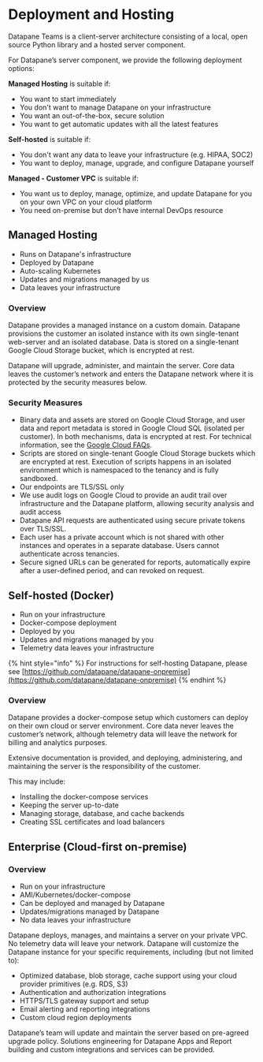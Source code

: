 # Deployment and Hosting

Datapane Teams is a client-server architecture consisting of a local, open source Python library and a hosted server component.&#x20;

For Datapane’s server component, we provide the following deployment options:

**Managed Hosting** is suitable if:

* You want to start immediately
* You don't want to manage Datapane on your infrastructure
* You want an out-of-the-box, secure solution
* You want to get automatic updates with all the latest features

**Self-hosted** is suitable if:

* You don't want any data to leave your infrastructure (e.g. HIPAA, SOC2)
* You want to deploy, manage, upgrade, and configure Datapane yourself&#x20;

**Managed - Customer VPC** is suitable if:

* You want us to deploy, manage, optimize, and update Datapane for you on your own VPC on your cloud platform
* You need on-premise but don’t have internal DevOps resource

## Managed Hosting

* Runs on Datapane's infrastructure
* Deployed by Datapane
* Auto-scaling Kubernetes
* Updates and migrations managed by us
* Data leaves your infrastructure

### Overview

Datapane provides a managed instance on a custom domain. Datapane provisions the customer an isolated instance with its own single-tenant web-server and an isolated database. Data is stored on a single-tenant Google Cloud Storage bucket, which is encrypted at rest.&#x20;

Datapane will upgrade, administer, and maintain the server. Core data leaves the customer’s network and enters the Datapane network where it is protected by the security measures below.

### Security Measures

* Binary data and assets are stored on Google Cloud Storage, and user data and report metadata is stored in Google Cloud SQL (isolated per customer). In both mechanisms, data is encrypted at rest. For technical information, see the [Google Cloud FAQs](https://cloud.google.com/sql/faq#encryption).&#x20;
* Scripts are stored on single-tenant Google Cloud Storage buckets which are encrypted at rest. Execution of scripts happens in an isolated environment which is namespaced to the tenancy and is fully sandboxed.
* Our endpoints are TLS/SSL only
* We use audit logs on Google Cloud to provide an audit trail over infrastructure and the Datapane platform, allowing security analysis and audit access
* Datapane API requests are authenticated using secure private tokens over TLS/SSL.
* Each user has a private account which is not shared with other instances and operates in a separate database. Users cannot authenticate across tenancies.
* Secure signed URLs can be generated for reports, automatically expire after a user-defined period, and can revoked on request.

## Self-hosted (Docker)

* Run on your infrastructure
* Docker-compose deployment
* Deployed by you
* Updates and migrations managed by you
* Telemetry data leaves your infrastructure

{% hint style="info" %}
For instructions for self-hosting Datapane, please see [https://github.com/datapane/datapane-onpremise](https://github.com/datapane/datapane-onpremise)
{% endhint %}

### Overview

Datapane provides a docker-compose setup which customers can deploy on their own cloud or server environment. Core data never leaves the customer’s network, although telemetry data will leave the network for billing and analytics purposes.&#x20;

Extensive documentation is provided, and deploying, administering, and maintaining the server is the responsibility of the customer.&#x20;

This may include:&#x20;

* Installing the docker-compose services
* Keeping the server up-to-date
* Managing storage, database, and cache backends&#x20;
* Creating SSL certificates and load balancers

## **Enterprise (Cloud-first on-premise)**&#x20;

### **Overview**

* Run on your infrastructure
* AMI/Kubernetes/docker-compose
* Can be deployed and managed by Datapane
* Updates/migrations managed by Datapane
* No data leaves your infrastructure

Datapane deploys, manages, and maintains a server on your private VPC. No telemetry data will leave your network. Datapane will customize the Datapane instance for your specific requirements, including (but not limited to):

* Optimized database, blob storage, cache support using your cloud provider primitives (e.g. RDS, S3)
* Authentication and authorization integrations
* HTTPS/TLS gateway support and setup
* Email alerting and reporting integrations
* Custom cloud region deployments

Datapane’s team will update and maintain the server based on pre-agreed upgrade policy. Solutions engineering for Datapane Apps and Report building and custom integrations and services can be provided.
